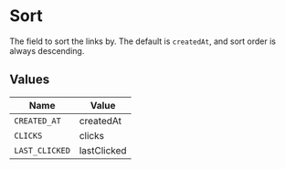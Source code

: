 # Sort

The field to sort the links by. The default is `createdAt`, and sort order is always descending.


## Values

| Name           | Value          |
| -------------- | -------------- |
| `CREATED_AT`   | createdAt      |
| `CLICKS`       | clicks         |
| `LAST_CLICKED` | lastClicked    |